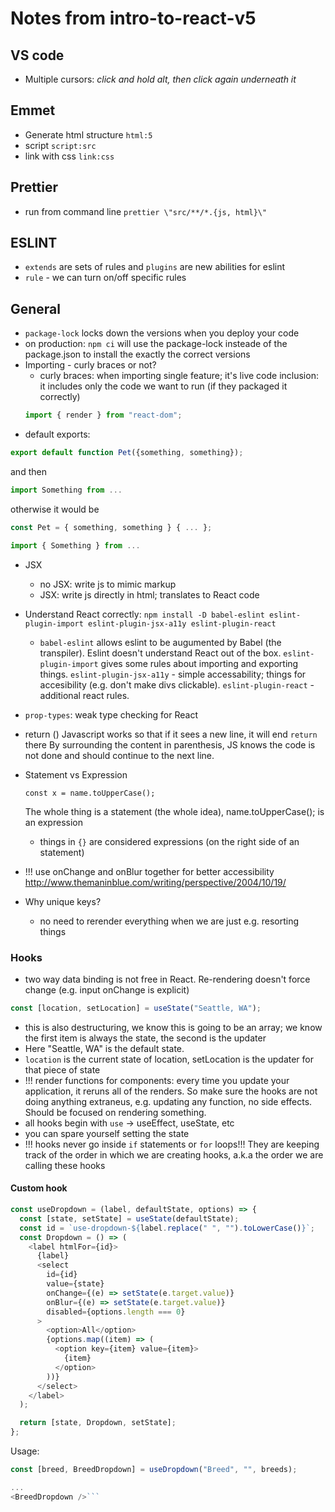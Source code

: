 # Notes from intro-to-react-v5

## VS code

- Multiple cursors: _click and hold alt, then click again underneath it_

## Emmet

- Generate html structure
  `html:5`
- script
  `script:src`
- link with css
  `link:css`

## Prettier

- run from command line
  `prettier \"src/**/*.{js, html}\"`

## ESLINT

- `extends` are sets of rules and `plugins` are new abilities for eslint
- `rule` - we can turn on/off specific rules

## General

- `package-lock` locks down the versions when you deploy your code
- on production: `npm ci` will use the package-lock insteade of the package.json to install the exactly the correct versions
- Importing - curly braces or not?
  - curly braces: when importing single feature; it's live code inclusion: it includes only the code we want to run (if they packaged it correctly)
  ```javascript
  import { render } from "react-dom";
  ```
- default exports:

```javascript
export default function Pet({something, something});
```

and then

```javascript
import Something from ...
```

otherwise it would be

```javascript
const Pet = { something, something } { ... };
```

```javascript
import { Something } from ...
```

- JSX

  - no JSX: write js to mimic markup
  - JSX: write js directly in html; translates to React code

- Understand React correctly:
  `npm install -D babel-eslint eslint-plugin-import eslint-plugin-jsx-a11y eslint-plugin-react`

  - `babel-eslint` allows eslint to be augumented by Babel (the transpiler). Eslint doesn't understand React out of the box. `eslint-plugin-import` gives some rules about importing and exporting things. `eslint-plugin-jsx-a11y` - simple accessability; things for accesibility (e.g. don't make divs clickable). `eslint-plugin-react` - additional react rules.

- `prop-types`: weak type checking for React

- return ()
  Javascript works so that if it sees a new line, it will end `return` there
  By surrounding the content in parenthesis, JS knows the code is not done and should continue to the next line.
- Statement vs Expression

  `const x = name.toUpperCase();`

  The whole thing is a statement (the whole idea), name.toUpperCase(); is an expression

  - things in `{}` are considered expressions (on the right side of an statement)

- !!! use onChange and onBlur together for better accessibility
  http://www.themaninblue.com/writing/perspective/2004/10/19/

- Why unique keys?
  - no need to rerender everything when we are just e.g. resorting things

### Hooks

- two way data binding is not free in React. Re-rendering doesn't force change (e.g. input onChange is explicit)

```javascript
const [location, setLocation] = useState("Seattle, WA");
```

- this is also destructuring, we know this is going to be an array; we know the first item is always the state, the second is the updater
- Here "Seattle, WA" is the default state.
- `location` is the current state of location, setLocation is the updater for that piece of state
- !!! render functions for components: every time you update your application, it reruns all of the renders. So make sure the hooks are not doing anything extraneus, e.g. updating any function, no side effects. Should be focused on rendering something.
- all hooks begin with `use` -> useEffect, useState, etc
- you can spare yourself setting the state
- !!! hooks never go inside `if` statements or `for` loops!!! They are keeping track of the order in which we are creating hooks, a.k.a the order we are calling these hooks

#### Custom hook

```javascript
const useDropdown = (label, defaultState, options) => {
  const [state, setState] = useState(defaultState);
  const id = `use-dropdown-${label.replace(" ", "").toLowerCase()}`;
  const Dropdown = () => (
    <label htmlFor={id}>
      {label}
      <select
        id={id}
        value={state}
        onChange={(e) => setState(e.target.value)}
        onBlur={(e) => setState(e.target.value)}
        disabled={options.length === 0}
      >
        <option>All</option>
        {options.map((item) => (
          <option key={item} value={item}>
            {item}
          </option>
        ))}
      </select>
    </label>
  );

  return [state, Dropdown, setState];
};
```

Usage:

````javascript
const [breed, BreedDropdown] = useDropdown("Breed", "", breeds);

...
<BreedDropdown />```
````
